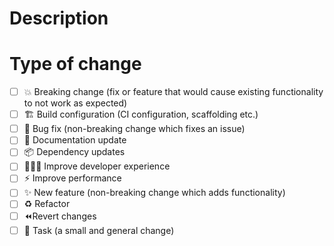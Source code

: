<!--
The title should summarise what the purpose of this change,

⚠️**NOTE:** The title must conform to the conventional commit message format outlined in CONTRIBUTING.md document, at the root of the project. This is to ensure the merge commit to the main branch is picked up by the CI and creates an entry in the CHANGELOG.md.
-->

# Description
<!-- Describe your changes in detail -->

# Type of change
<!-- What type of change does this change introduce? Put an 'x' in all the boxes that apply. -->

- [ ] 💥 Breaking change (fix or feature that would cause existing functionality to not work as expected)
- [ ] 🏗️ Build configuration (CI configuration, scaffolding etc.)
- [ ] 🐛 Bug fix (non-breaking change which fixes an issue)
- [ ] 📝 Documentation update
- [ ] 📦 Dependency updates
- [ ] 👩🏽‍💻 Improve developer experience
- [ ] ⚡ Improve performance
- [ ] ✨ New feature (non-breaking change which adds functionality)
- [ ] ♻ Refactor
- [ ] ⏪️Revert changes
- [ ] 🔧 Task (a small and general change)
